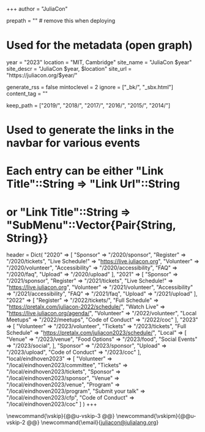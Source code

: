 +++
author = "JuliaCon"

prepath = ""        # remove this when deploying

# Used for the metadata (open graph)
year       = "2023"
location   = "MIT, Cambridge"
site_name  = "JuliaCon $year"
site_descr = "JuliaCon $year, $location"
site_url   = "https://juliacon.org/$year/"

generate_rss = false
mintoclevel = 2
ignore = ["_bk/", "_sbx.html"]
content_tag = ""

keep_path = ["2019/", "2018/", "2017/", "2016/", "2015/", "2014/"]

# Used to generate the links in the navbar for various events
# Each entry can be either "Link Title"::String => "Link Url"::String
#                       or "Link Title"::String => "SubMenu"::Vector{Pair{String, String}}
header = Dict(
    "2020" => [
        "Sponsor" => "/2020/sponsor",
        "Register" => "/2020/tickets",
        "Live Schedule!" => "https://live.juliacon.org",
        "Volunteer" => "/2020/volunteer",
        "Accessibility" => "/2020/accessibility",
        "FAQ" => "/2020/faq",
        "Upload" => "/2020/upload"
    ],
    "2021" => [
        "Sponsor" => "/2021/sponsor",
        "Register" => "/2021/tickets",
        "Live Schedule!" => "https://live.juliacon.org",
        "Volunteer" => "/2021/volunteer",
        "Accessibility" => "/2021/accessibility",
        "FAQ" => "/2021/faq",
        "Upload" => "/2021/upload"
    ],
    "2022" => [
        "Register" => "/2022/tickets/",
        "Full Schedule" => "https://pretalx.com/juliacon-2022/schedule/",
        "Watch Live" => "https://live.juliacon.org/agenda/",
        "Volunteer" => "/2022/volunteer",
        "Local Meetups" => "/2022/meetups",
        "Code of Conduct" => "/2022/coc"
    ],
    "2023" => [
        "Volunteer" => "/2023/volunteer",
        "Tickets" => "/2023/tickets",
        "Full Schedule" => "https://pretalx.com/juliacon2023/schedule/",
        "Local" => [
            "Venue" => "/2023/venue",
            "Food Options" => "/2023/food",
            "Social Events" => "/2023/social",
        ],
        "Sponsor" => "/2023/sponsor",
        "Upload" => "/2023/upload",
        "Code of Conduct" => "/2023/coc"
    ],
    "local/eindhoven2023" => [
        "Volunteer" => "/local/eindhoven2023/committee",
        "Tickets" => "/local/eindhoven2023/tickets",
        "Sponsor" => "/local/eindhoven2023/sponsor",
        "Venue" => "/local/eindhoven2023/venue",
        "Program" => "/local/eindhoven2023/program",
        "Submit your talk" => "/local/eindhoven2023/cfp",
        "Code of Conduct" => "/local/eindhoven2023/coc"
    ]
)
+++

\newcommand{\vskip}{@@u-vskip-3 @@}
\newcommand{\vskipm}{@@u-vskip-2 @@}
\newcommand{\email}{[juliacon@julialang.org](mailto:juliacon@julialang.org)}
